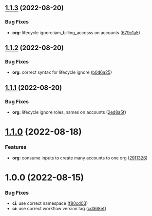## [1.1.3](https://github.com/kolvin/terraform-aws-organizations/compare/v1.1.2...v1.1.3) (2022-08-20)


### Bug Fixes

* **org:** lifecycle ignore iam_billing_accesss on accounts ([679c1a5](https://github.com/kolvin/terraform-aws-organizations/commit/679c1a5901d7d58410b1dd0a0af80a10b702996f))

## [1.1.2](https://github.com/kolvin/terraform-aws-organizations/compare/v1.1.1...v1.1.2) (2022-08-20)


### Bug Fixes

* **org:** correct syntax for lifecycle ignore ([b0d6a25](https://github.com/kolvin/terraform-aws-organizations/commit/b0d6a25ba6195303cbaedb7c9a52a418d72c7088))

## [1.1.1](https://github.com/kolvin/terraform-aws-organizations/compare/v1.1.0...v1.1.1) (2022-08-20)


### Bug Fixes

* **org:** lifecycle ignore roles_names on accounts ([2ed8a5f](https://github.com/kolvin/terraform-aws-organizations/commit/2ed8a5fbbf73a98db142ef30c184c302ac71e321))

# [1.1.0](https://github.com/kolvin/terraform-aws-organizations/compare/v1.0.0...v1.1.0) (2022-08-18)


### Features

* **org:** consume inputs to create many accounts to one org ([2911326](https://github.com/kolvin/terraform-aws-organizations/commit/291132639322a0fc279143d269fee10815401cf2))

# 1.0.0 (2022-08-15)


### Bug Fixes

* **ci:** use correct namespace ([f80cd03](https://github.com/kolvin/terraform-aws-organizations/commit/f80cd036f9cb71aeb675a0cf13e680940f94382a))
* **ci:** use correct workflow version tag ([cd368ef](https://github.com/kolvin/terraform-aws-organizations/commit/cd368ef74e3423a83782de1f003f75be2af5ca1d))
